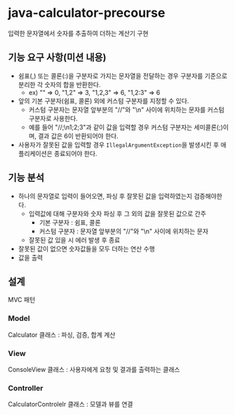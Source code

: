 # java-calculator-precourse
입력한 문자열에서 숫자를 추출하여 더하는 계산기 구현

## 기능 요구 사항(미션 내용)
* 쉼표(,) 또는 콜론(:)을 구분자로 가지는 문자열을 전달하는 경우 구분자를 기준으로 분리한 각 숫자의 합을 반환한다.
    * ex) "" => 0, "1,2" => 3, "1,2,3" => 6, "1,2:3" => 6
* 앞의 기본 구분자(쉼표, 콜론) 외에 커스텀 구분자를 지정할 수 있다.
    * 커스텀 구분자는 문자열 앞부분의 "//"와 "\n" 사이에 위치하는 문자를 커스텀 구분자로 사용한다.
    * 예를 들어 "//;\n1;2;3"과 같이 값을 입력할 경우 커스텀 구분자는 세미콜론(;)이며, 결과 값은 6이 반환되어야 한다.
* 사용자가 잘못된 값을 입력할 경우 `IllegalArgumentException`을 발생시킨 후 애플리케이션은 종료되어야 한다.

## 기능 분석
* 하나의 문자열로 입력이 들어오면, 파싱 후 잘못된 값을 입력하였는지 검증해야한다.
    * 입력값에 대해 구분자와 숫자 파싱 후 그 외의 값을 잘못된 값으로 간주
        * 기본 구분자 : 쉼표, 콜론
        * 커스텀 구분자 : 문자열 앞부분의 "//"와 "\n" 사이에 위치하는 문자 
    * 잘못된 값 있을 시 에러 발생 후 종료
* 잘못된 값이 없으면 숫자값들을 모두 더하는 연산 수행
* 값을 출력

## 설계
MVC 패턴
### Model
Calculator 클래스 : 파싱, 검증, 합계 계산
### View
ConsoleView 클래스 : 사용자에게 요청 및 결과를 출력하는 클래스
### Controller
CalculatorControlelr 클래스 : 모델과 뷰를 연결
